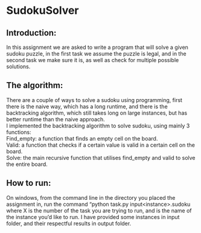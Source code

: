 # SudokuSolver  
## Introduction:  
In this assignment we are asked to write a program that will solve a given sudoku puzzle, in the
first task we assume the puzzle is legal, and in the second task we make sure it is, as well as
check for multiple possible solutions.  
## The algorithm:  
There are a couple of ways to solve a sudoku using programming, first there is the naive way,
which has a long runtime, and there is the backtracking algorithm, which still takes long on large
instances, but has better runtime than the naive approach.  
I implemented the backtracking algorithm to solve sudoku, using mainly 3 functions:  
Find_empty: a function that finds an empty cell on the board.  
Valid: a function that checks if a certain value is valid in a certain cell on the board.  
Solve: the main recursive function that utilises find_empty and valid to solve the entire board.  
## How to run:  
On windows, from the command line in the directory you placed the assignment in, run the
command “python task<X>.py input\<instance>.sudoku where X is the number of the task you
are trying to run, and <instance> is the name of the instance you’d like to run.
I have provided some instances in input folder, and their respectful results in output folder.

